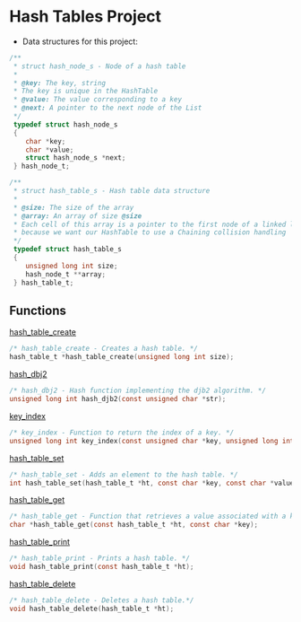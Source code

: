 # Hash Tables Project

* Data structures for this project:

```c
/**
 * struct hash_node_s - Node of a hash table
 *
 * @key: The key, string
 * The key is unique in the HashTable
 * @value: The value corresponding to a key
 * @next: A pointer to the next node of the List
 */
 typedef struct hash_node_s
 {
	char *key;
	char *value;
	struct hash_node_s *next;
 } hash_node_t;

/**
 * struct hash_table_s - Hash table data structure
 *
 * @size: The size of the array
 * @array: An array of size @size
 * Each cell of this array is a pointer to the first node of a linked list,
 * because we want our HashTable to use a Chaining collision handling
 */
 typedef struct hash_table_s
 {
	unsigned long int size;
	hash_node_t **array;
 } hash_table_t;
```

## Functions

[hash_table_create](../0x19-hash_tables/0-hash_table_create.c)
```c
/* hash_table_create - Creates a hash table. */
hash_table_t *hash_table_create(unsigned long int size);
```

[hash_dbj2](../0x19-hash_tables/1-djb2.c)
```c
/* hash_dbj2 - Hash function implementing the djb2 algorithm. */
unsigned long int hash_djb2(const unsigned char *str);
```

[key_index](../0x19-hash_tables/2-key_index.c)
```c
/* key_index - Function to return the index of a key. */
unsigned long int key_index(const unsigned char *key, unsigned long int size);
```

[hash_table_set](../0x19-hash_tables/3-hash_table_set.c)
```c
/* hash_table_set - Adds an element to the hash table. */
int hash_table_set(hash_table_t *ht, const char *key, const char *value);
```

[hash_table_get](../0x19-hash_tables/4-hash_table_get.c)
```c
/* hash_table_get - Function that retrieves a value associated with a key. */
char *hash_table_get(const hash_table_t *ht, const char *key);
```

[hash_table_print](../0x19-hash_tables/5-hash_table_print.c)
```c
/* hash_table_print - Prints a hash table. */
void hash_table_print(const hash_table_t *ht);
```

[hash_table_delete](../0x19-hash_tables/6-hash_table_delete.c)
```c
/* hash_table_delete - Deletes a hash table.*/
void hash_table_delete(hash_table_t *ht);
```
